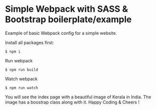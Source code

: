 # Simple Webpack with SASS & Bootstrap boilerplate/example

Example of basic Webpack config for a simple website.

Install all packages first:

```
$ npm i
```

Run webpack

```
$ npm run build
```

Watch webpack

```
$ npm run watch
```

You will see the index page with a beautiful image of Kerala in India.
The image has a boostrap class along with it.
Happy Coding & Cheers !
